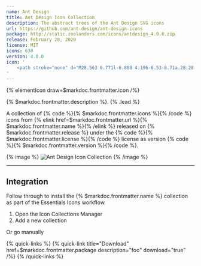 ```yaml
---
name: Ant Design
title: Ant Design Icon Collection
description: The abstract trees of the Ant Design SVG icons
url: https://github.com/ant-design/ant-design-icons
package: http://static.zoolanders.com/icons/antdesign_4.0.0.zip
release: February 28, 2020
license: MIT
icons: 638
version: 4.0.0
icon: '
    <path stroke="none" d="M28.563 6.771l-6.808 4.196-6.53-8.71a.28.28 0 00-.227-.112.28.28 0 00-.225.113l-6.527 8.71L1.434 6.77a.284.284 0 00-.428.278L3.68 27.366c.037.276.275.49.559.49h21.524a.56.56 0 00.556-.49L28.995 7.05a.286.286 0 00-.432-.278zm-4.41 18.69H5.844L3.96 11.137l4.891 3.013 6.15-8.204 6.148 8.204 4.891-3.013-1.886 14.326zM15 14.908a3.945 3.945 0 00-3.94 3.942 3.943 3.943 0 003.94 3.94 3.943 3.943 0 003.94-3.94A3.945 3.945 0 0015 14.907zm0 5.631a1.687 1.687 0 01-1.686-1.69A1.69 1.69 0 0115 17.159a1.69 1.69 0 010 3.38z"/>
'
---
```


{% elementIcon draw=$markdoc.frontmatter.icon /%}

{% $markdoc.frontmatter.description %}. {% .lead %}

A collection of {% code %}{% $markdoc.frontmatter.icons %}{% /code %} icons from {% elink href=$markdoc.frontmatter.url %}{% $markdoc.frontmatter.name %}{% /elink %} released on {% $markdoc.frontmatter.release %} under the {% code %}{% $markdoc.frontmatter.license %}{% /code %} license as version {% code %}{% $markdoc.frontmatter.version %}{% /code %}.

{% image %}
![Ant Design Icon Collection](/assets/ytp/icons/collection-antdesign.webp)
{% /image %}

---

## Integration

Follow through to install the {% $markdoc.frontmatter.name %} collection as part of the Essentials Icons workflow.


1. Open the Icon Collections Manager
1. Add a new collection

Or go manually

{% quick-links %}
    {% quick-link title="Download" href=$markdoc.frontmatter.package description="foo" download="true" /%}
{% /quick-links %}
